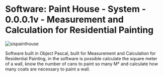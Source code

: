 # Software: Paint House - System - 0.0.0.1v - Measurement and Calculation for Residential Painting

![sispainthouse](https://repository-images.githubusercontent.com/872034947/aaecfb09-e380-46b1-bb31-86e269c82590)

Software built in Object Pascal, built for Measurement and Calculation for Residential Painting, in the software is possible calculate the square meter of a wall, know the number of cans to paint so many M² and calculate how many coats are necessary to paint a wall.
